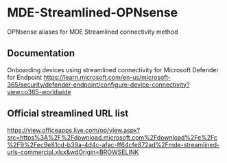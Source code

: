 # MDE-Streamlined-OPNsense
OPNsense aliases for MDE Streamlined connectivity method

## Documentation

Onboarding devices using streamlined connectivity for Microsoft Defender for Endpoint
https://learn.microsoft.com/en-us/microsoft-365/security/defender-endpoint/configure-device-connectivity?view=o365-worldwide

## Official streamlined URL list

https://view.officeapps.live.com/op/view.aspx?src=https%3A%2F%2Fdownload.microsoft.com%2Fdownload%2Fe%2Fc%2F9%2Fec9e81cd-b39a-4d4c-afac-ff64cfe872ad%2Fmde-streamlined-urls-commercial.xlsx&wdOrigin=BROWSELINK
